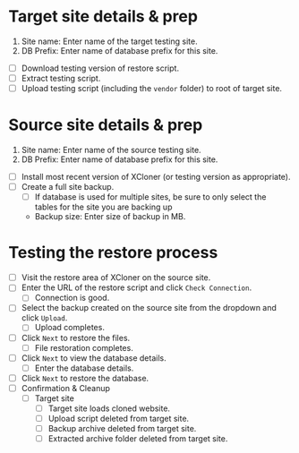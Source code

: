 # Target site details & prep
1. Site name: Enter name of the target testing site.
1. DB Prefix: Enter name of database prefix for this site.
- [ ] Download testing version of restore script.
- [ ] Extract testing script.
- [ ] Upload testing script (including the `vendor` folder) to root of target site.

# Source site details & prep
1. Site name: Enter name of the source testing site.
1. DB Prefix: Enter name of database prefix for this site.
- [ ] Install most recent version of XCloner (or testing version as appropriate).
- [ ] Create a full site backup.
  - [ ] If database is used for multiple sites, be sure to only select the tables for the site you are backing up
  - Backup size: Enter size of backup in MB.
  
# Testing the restore process
- [ ] Visit the restore area of XCloner on the source site. 
- [ ] Enter the URL of the restore script and click `Check Connection`.
  - [ ] Connection is good.
- [ ] Select the backup created on the source site from the dropdown and click `Upload`.
  - [ ] Upload completes.
- [ ] Click `Next` to restore the files.
  - [ ] File restoration completes.
- [ ] Click `Next` to view the database details.
  - [ ] Enter the database details.
- [ ] Click `Next` to restore the database.
- [ ] Confirmation & Cleanup
  - [ ] Target site
    - [ ] Target site loads cloned website.
    - [ ] Upload script deleted from target site.
    - [ ] Backup archive deleted from target site.
    - [ ] Extracted archive folder deleted from target site.
